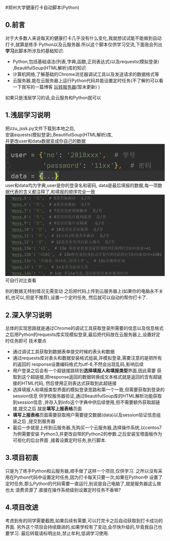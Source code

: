 #郑州大学健康打卡自动脚本(Python)
## 0.前言
对于大多数人来说每天的健康打卡几乎没有什么变化,我就想试试能不能做到自动打卡,就算是练手
Python以及云服务器.所以这个脚本仅供学习交流,下面我会列出**学习**此脚本所涉及的基础知识.
- Python,包括基础语法(列表,字典,函数,正则表达式)以及requests(模拟登录)
,BeautifulSoup(HTML解析)库的知识
- 计算机网络,了解基础的Chrome浏览器调试工具以及发送请求的数据格式等
- 云服务器,能在云服务器上运行Python代码并能设置定时任务(不了解的可以看一下我写的一篇博客
[玩转服务器]()(暂未更新) )

如果只是浅层学习的话,会云服务和Python就可以
## 1.浅层学习说明
把zzu_jssk.py文件下载到本地之后,  
安装equests(模拟登录),BeautifulSoup(HTML解析)库,  
并更改user和data数据变成你自己的数据![image](image.png)
user和data均为字典,user是你的登录名和密码,
data是最后填报的数据,每一项数据代表的含义都注释了,和填报的顺序完全一致![image_1](image_1.png)
可自行对比查看

别的数据无特别情况无需变动
之后把代码上传到云服务器上(如果你的电脑永不关机,也可以,但是不推荐),设置一个定时任务,
然后就可以自动的帮你打卡了.

## 2.深入学习说明
总体的实现思路就是通过Chrome的调试工具获取登录所需要的信息以及信息格式  
之后用Python的requests库实现模拟登录,最后把代码放在云服务器上,设置好定时任务即可
技术要点
- 通过调试工具获取到数据表单提交时候的表头和数据
- 通过requests库对表头和数据安装格式组装,并模拟登录,需要注意的是把所有的返回的
response设置编码格式为utf-8,不然会出现乱码,影响后续
- 用户登录之后会有一个超链接跳转到**选择填报人和填报类型**界面,因此需要
获取到这个超链接,把response返回的数据转换成文本格式就是返回的含有超链接的HTML代码,
然后使用正则表达式获取到此超链接
- 选择填报人和填报类型界面的模拟登录思路和第一个一致,但需要获取到登录的session信息
供学校服务器验证,通过BeautifulSoup库的HTML解析功能获取到session信息
,并存入到info这个字典中供后续使用,但不需要额外获取超链接,提交之后
就是**填写上报表格**页面
- **填写上报表格**页面需要获取用户需要提交数据(data)以及session验证信息组装之后
,提交到服务器
- 最后一步就是上传到云服务器,先购买一个云服务器,选择操作系统,以centos7为例需要安装
Python3,并更改自带的Python2的参数.之后安装宝塔面板作为可视化的后台界面
,接着设置定时任务,执行脚本.
## 3.项目初衷
只是为了练手Python和云服务器,顺手做了这样一个项目,仅供学习.
之所以没有采用在Python代码中设置定时任务,因为打卡每天只要一次,如果在Python中
设置了定时任务,那么Python的代码需要一直运行,别说是自己电脑了,就是服务器这么做也太
浪费资源了.直接在操作系统级别设置定时任务不香嘛?
## 4.项目改进
考虑到有的同学需要截图,如果后续有需要,可以打完卡之后自动获取到打卡成功的界面.
另外这个项目会持续跟进的,如果学校有了变动,会尽快升级的,毕竟我自己也要学习.
最后转载请标明出处,禁止牟利,低调学习使用.


